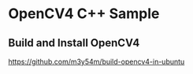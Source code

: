 # OpenCV4 C++ Sample

## Build and Install OpenCV4

https://github.com/m3y54m/build-opencv4-in-ubuntu

